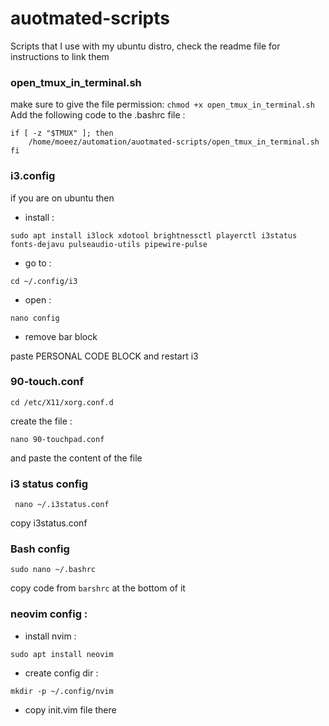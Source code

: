 # auotmated-scripts

Scripts that I use with my ubuntu distro, check the readme file for instructions to link them

### open_tmux_in_terminal.sh

make sure to give the file permission:
`chmod +x open_tmux_in_terminal.sh`
Add the following code to the .bashrc file :

```
if [ -z "$TMUX" ]; then
	/home/moeez/automation/auotmated-scripts/open_tmux_in_terminal.sh
fi
```

### i3.config

if you are on ubuntu then

- install :

```
sudo apt install i3lock xdotool brightnessctl playerctl i3status fonts-dejavu pulseaudio-utils pipewire-pulse
```

- go to :

```
cd ~/.config/i3
```

- open :

```
nano config
```

- remove bar block

paste PERSONAL CODE BLOCK and restart i3

### 90-touch.conf

```
cd /etc/X11/xorg.conf.d
```

create the file :

```
nano 90-touchpad.conf
```

and paste the content of the file

### i3 status config

```
 nano ~/.i3status.conf
```

copy i3status.conf

### Bash config

`sudo nano ~/.bashrc `

copy code from `barshrc` at the bottom of it

### neovim config :

- install nvim :

```
sudo apt install neovim
```

- create config dir :

```
mkdir -p ~/.config/nvim
```

- copy init.vim file there
